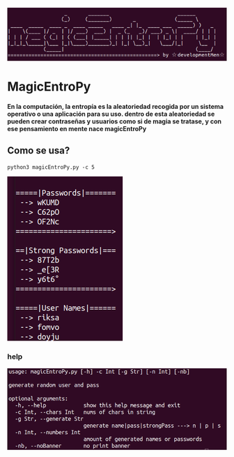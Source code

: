 ![magicEntroPy](img/baner.png)

# MagicEntroPy

#### En la computación, la entropía es la aleatoriedad recogida por un sistema operativo o una aplicación para su uso. dentro de esta aleatoriedad se pueden crear contraseñas y usuarios como si de magia se tratase, y con ese pensamiento en mente nace magicEntroPy

## Como se usa?

	python3 magicEntroPy.py -c 5

![magic EntroPy](img/comoUsar.png)

### help

![help magicEntroPy](img/help.png)
